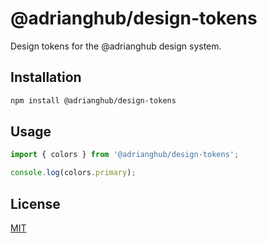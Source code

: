 # @adrianghub/design-tokens

Design tokens for the @adrianghub design system.

## Installation

```bash
npm install @adrianghub/design-tokens
```

## Usage

```js
import { colors } from '@adrianghub/design-tokens';

console.log(colors.primary);
```

## License

[MIT](LICENSE.md)
```